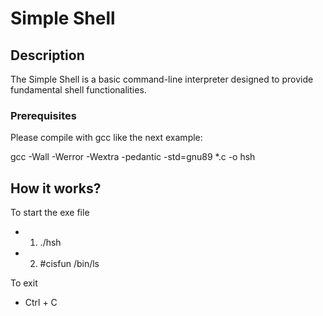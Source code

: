 # Simple Shell

## Description

The Simple Shell is a basic command-line interpreter designed to provide fundamental shell functionalities.

### Prerequisites

Please compile with gcc like the next example:

gcc -Wall -Werror -Wextra -pedantic -std=gnu89 *.c -o hsh

## How it works?

To start the exe file

* 1. ./hsh
* 2. #cisfun /bin/ls

To exit

* Ctrl + C


